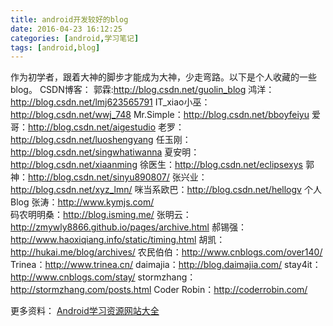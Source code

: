```yaml
---
title: android开发较好的blog
date: 2016-04-23 16:12:25
categories: [android,学习笔记]
tags: [android,blog]
---
```

作为初学者，跟着大神的脚步才能成为大神，少走弯路。以下是个人收藏的一些blog。<!--more-->
CSDN博客：
    郭霖:http://blog.csdn.net/guolin_blog
    鸿洋：http://blog.csdn.net/lmj623565791 
    IT_xiao小巫：http://blog.csdn.net/wwj_748 
    Mr.Simple：http://blog.csdn.net/bboyfeiyu 
    爱哥：http://blog.csdn.net/aigestudio
   老罗：http://blog.csdn.net/luoshengyang 
    任玉刚：http://blog.csdn.net/singwhatiwanna 
    夏安明：http://blog.csdn.net/xiaanming 
    徐医生：http://blog.csdn.net/eclipsexys 
    郭神：http://blog.csdn.net/sinyu890807/ 
    张兴业：http://blog.csdn.net/xyz_lmn/ 
    咪当系欧巴：http://blog.csdn.net/hellogv
个人Blog
    张涛：http://www.kymjs.com/   
    码农明明桑：http://blog.isming.me/
     张明云：http://zmywly8866.github.io/pages/archive.html
    郝锡强：http://www.haoxiqiang.info/static/timing.html 
    胡凯：http://hukai.me/blog/archives/ 
    农民伯伯：http://www.cnblogs.com/over140/ 
    Trinea：http://www.trinea.cn/ 
    daimajia：http://blog.daimajia.com/ 
    stay4it：http://www.cnblogs.com/stay/
    stormzhang：http://stormzhang.com/posts.html 
    Coder Robin：http://coderrobin.com/ 

	
更多资料：
[Android学习资源网站大全](http://blog.csdn.net/txadf/article/details/49965053)
   
